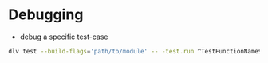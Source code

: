 # Debugging
- debug a specific test-case
```sh
dlv test --build-flags='path/to/module' -- -test.run ^TestFunctionName$
```

